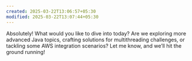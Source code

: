 ```yaml
---
created: 2025-03-22T13:06:57+05:30
modified: 2025-03-22T13:07:44+05:30
---
```


Absolutely! What would you like to dive into today? Are we exploring more advanced Java topics, crafting solutions for multithreading challenges, or tackling some AWS integration scenarios? Let me know, and we’ll hit the ground running!
